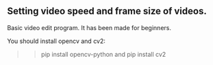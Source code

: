 Setting video speed and frame size of videos.
--
Basic video edit program. It has been made for beginners. 

You should install opencv and cv2:
>> pip install opencv-python and 
>> pip install cv2

